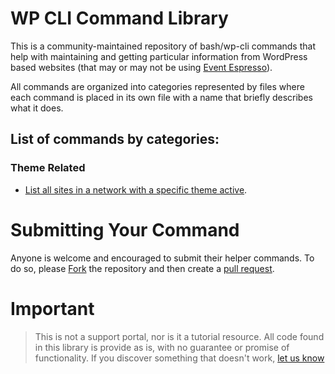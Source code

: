 # WP CLI Command Library
This is a community-maintained repository of bash/wp-cli commands that help with maintaining and getting particular information from WordPress based websites (that may or may not be using [Event Espresso](http://eventespresso.com)).

All commands are organized into categories represented by files where each command is placed in its own file with a name that briefly describes what it does.

## List of commands by categories:  
### Theme Related
- [List all sites in a network with a specific theme active](https://github.com/eventespresso/wp-cli-command-library/blob/master/list-sites-with-certain-active-theme.md).


# Submitting Your Command
Anyone is welcome and encouraged to submit their helper commands.  To do so, please [Fork](https://github.com/eventespresso/wp-cli-command-library/fork) the repository and then create a [pull request](https://github.com/eventespresso/wp-cli-command-library/compare/).

# Important

> This is not a support portal, nor is it a tutorial resource. All code found in this library is provide as is, with no guarantee or promise of functionality. If you discover something that doesn't work, [let us know](https://github.com/eventespresso/wp-cli-command-library/issues)
